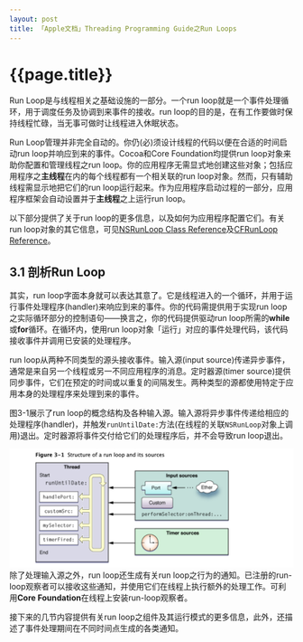 ```yaml
---
layout: post
title: 「Apple文档」Threading Programming Guide之Run Loops
---
```

{{page.title}}
========================

Run Loop是与线程相关之基础设施的一部分。一个run loop就是一个事件处理循环，用于调度任务及协调到来事件的接收。run loop的目的是，在有工作要做时保持线程忙碌，当无事可做时让线程进入休眠状态。<br/>

Run Loop管理并非完全自动的。你仍(必)须设计线程的代码以便在合适的时间启动run loop并响应到来的事件。Cocoa和Core Foundation均提供run loop对象来助你配置和管理线程之run loop。你的应用程序无需显式地创建这些对象；包括应用程序之**主线程**在内的每个线程都有一个相关联的run loop对象。然而，只有辅助线程需显示地把它们的run loop运行起来。作为应用程序启动过程的一部分，应用程序框架会自动设置并于**主线程**之上运行run loop。<br/>

以下部分提供了关于run loop的更多信息，以及如何为应用程序配置它们。有关run loop对象的其它信息，可见[NSRunLoop Class Reference](https://developer.apple.com/documentation/foundation/nsrunloop)及[CFRunLoop Reference](https://developer.apple.com/documentation/corefoundation/cfrunloopref?language=objc)。<br/>

## 3.1 剖析Run Loop
其实，run loop字面本身就可以表达其意了。它是线程进入的一个循环，并用于运行事件处理程序(handler)来响应到来的事件。你的代码需提供用于实现run loop之实际循环部分的控制语句——换言之，你的代码提供驱动run loop所需的**while**或**for**循环。在循环内，使用run loop对象「运行」对应的事件处理代码，该代码接收事件并调用已安装的处理程序。<br/>

run loop从两种不同类型的源头接收事件。输入源(input source)传递异步事件，通常是来自另一个线程或另一不同应用程序的消息。定时器源(timer source)提供同步事件，它们在预定的时间或以重复的间隔发生。两种类型的源都使用特定于应用本身的处理程序来处理到来的事件。<br/>

图3-1展示了run loop的概念结构及各种输入源。输入源将异步事件传递给相应的处理程序(handler)，并触发`runUntilDate:`方法(在线程的关联`NSRunLoop`对象上调用)退出。定时器源将事件交付给它们的处理程序后，并不会导致run loop退出。<br/>

<img src="/images/posts/2021-10-06/Figure_3-1.png"> <br/>
除了处理输入源之外，run loop还生成有关run loop之行为的通知。已注册的run-loop观察者可以接收这些通知，并使用它们在线程上执行额外的处理工作。可利用**Core Foundation**在线程上安装run-loop观察者。<br/>

接下来的几节内容提供有关run loop之组件及其运行模式的更多信息，此外，还描述了事件处理期间在不同时间点生成的各类通知。<br/>
